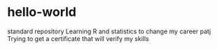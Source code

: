 # hello-world
standard repository
Learning R and statistics to change my career patj
Trying to get a certificate that will verify my skills
